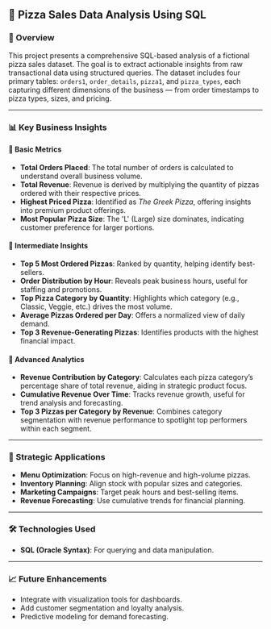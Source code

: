 ## 🍕 Pizza Sales Data Analysis Using SQL

### 📌 Overview
This project presents a comprehensive SQL-based analysis of a fictional pizza sales dataset. The goal is to extract actionable insights from raw transactional data using structured queries. The dataset includes four primary tables: `orders1`, `order_details`, `pizza1`, and `pizza_types`, each capturing different dimensions of the business — from order timestamps to pizza types, sizes, and pricing.

---

### 📊 Key Business Insights

#### 🔹 Basic Metrics
- **Total Orders Placed**: The total number of orders is calculated to understand overall business volume.
- **Total Revenue**: Revenue is derived by multiplying the quantity of pizzas ordered with their respective prices.
- **Highest Priced Pizza**: Identified as *The Greek Pizza*, offering insights into premium product offerings.
- **Most Popular Pizza Size**: The 'L' (Large) size dominates, indicating customer preference for larger portions.

#### 🔹 Intermediate Insights
- **Top 5 Most Ordered Pizzas**: Ranked by quantity, helping identify best-sellers.
- **Order Distribution by Hour**: Reveals peak business hours, useful for staffing and promotions.
- **Top Pizza Category by Quantity**: Highlights which category (e.g., Classic, Veggie, etc.) drives the most volume.
- **Average Pizzas Ordered per Day**: Offers a normalized view of daily demand.
- **Top 3 Revenue-Generating Pizzas**: Identifies products with the highest financial impact.

#### 🔹 Advanced Analytics
- **Revenue Contribution by Category**: Calculates each pizza category’s percentage share of total revenue, aiding in strategic product focus.
- **Cumulative Revenue Over Time**: Tracks revenue growth, useful for trend analysis and forecasting.
- **Top 3 Pizzas per Category by Revenue**: Combines category segmentation with revenue performance to spotlight top performers within each segment.

---

### 🧠 Strategic Applications
- **Menu Optimization**: Focus on high-revenue and high-volume pizzas.
- **Inventory Planning**: Align stock with popular sizes and categories.
- **Marketing Campaigns**: Target peak hours and best-selling items.
- **Revenue Forecasting**: Use cumulative trends for financial planning.

---

### 🛠️ Technologies Used
- **SQL (Oracle Syntax)**: For querying and data manipulation.

---

### 📈 Future Enhancements
- Integrate with visualization tools for dashboards.
- Add customer segmentation and loyalty analysis.
- Predictive modeling for demand forecasting.
